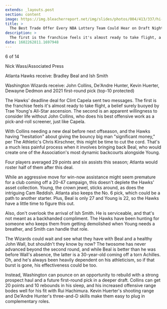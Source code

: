 ```yaml
--- 
extends: _layouts.post 
section: content 
image: https://img.bleacherreport.net/img/slides/photos/004/413/337/hi-res-2a4211c182925859ecef3cd625dcb162_crop_exact.jpg?w=1200&h=1200&q=75 
title: > 
  The Best Trade Offer Every NBA Lottery Team Could Hear on Draft Night 
description: > 
  The first is the franchise feels it's almost ready to take flight, a belief surely buoyed by Trae Young's All-Star ascension.The second is an apparent willingness to consider life without John Collins, who does his best offensive work as a pick-and-roll screener, just like Capela.Plus, Beal is only 27 and Young is 22, so the Hawks have a little time to figure this out.The Wizards could wait and see what they have with Beal and a healthy John Wall, but shouldn't they know by now?Instead, Washington can pounce on an opportunity to rebuild with a strong prospect haul and a future first-round pick in a deeper draft. 
date: 1602262811.1697948 
--- 
```

6 of 14

Nick Wass/Associated Press

Atlanta Hawks receive: Bradley Beal and Ish Smith

Washington Wizards receive: John Collins, De'Andre Hunter, Kevin Huerter, Dewayne Dedmon and 2021 first-round pick (top-10 protected)

The Hawks' deadline deal for Clint Capela sent two messages. The first is the franchise feels it's almost ready to take flight, a belief surely buoyed by Trae Young's All-Star ascension. The second is an apparent willingness to consider life without John Collins, who does his best offensive work as a pick-and-roll screener, just like Capela.

With Collins needing a new deal before next offseason, and the Hawks having "hesitation" about giving the bouncy big man "significant money," per The Athletic's Chris Kirschner, this might be time to cut the cord. That's a much less painful process when it involves bringing back Beal, who would create one of the Association's most dynamic backcourts alongside Young.

Four players averaged 29 points and six assists this season; Atlanta would roster half of them after this deal.

While an aggressive move for win-now assistance might seem premature for a club coming off a 20-47 campaign, this doesn't deplete the Hawks' asset collection. Young, the crown jewel, sticks around, as does the intriguing Cam Reddish. Atlanta also keeps the No. 6 pick, which could be a path to another starter. Plus, Beal is only 27 and Young is 22, so the Hawks have a little time to figure this out.

Also, don't overlook the arrival of Ish Smith. He is serviceable, and that's not meant as a backhanded compliment. The Hawks have been hunting for someone who keeps them from getting demolished when Young needs a breather, and Smith can handle that role.

The Wizards could wait and see what they have with Beal and a healthy John Wall, but shouldn't they know by now? The twosome has never advanced beyond the second round, and while Beal is better than he was before Wall's absence, the latter is a 30-year-old coming off a torn Achilles. Oh, and he's always been heavily dependent on his athleticism, so if that burst is gone, his effectiveness could be too.

Instead, Washington can pounce on an opportunity to rebuild with a strong prospect haul and a future first-round pick in a deeper draft. Collins can get 20 points and 10 rebounds in his sleep, and his increased offensive range bodes well for his fit with Rui Hachimura. Kevin Huerter's shooting range and De'Andre Hunter's three-and-D skills make them easy to plug in complementary roles.